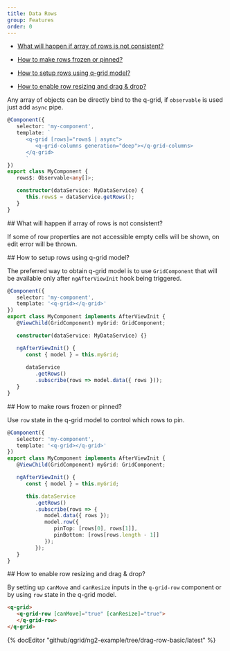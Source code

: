 ```yaml
---
title: Data Rows
group: Features
order: 0
---
```


- [What will happen if array of rows is not consistent?](#what-will-happen-if-array-of-rows-is-not-consistent)

- [How to make rows frozen or pinned?](#how-to-make-rows-frozen-or-pinned)

- [How to setup rows using q-grid model?](#how-to-setup-rows-using-qgrid-model)

- [How to enable row resizing and drag & drop?](#how-to-enable-row-resizing-and-drag-&-drop)


Any array of objects can be directly bind to the q-grid, if `observable` is used just add `async` pipe.

```typescript
@Component({
   selector: 'my-component',
   template: `
      <q-grid [rows]="rows$ | async">
         <q-grid-columns generation="deep"></q-grid-columns>
      </q-grid>
      `
})
export class MyComponent {
   rows$: Observable<any[]>;

   constructor(dataService: MyDataService) {
      this.rows$ = dataService.getRows();
   }
}
```

<a name="what-will-happen-if-array-of-rows-is-not-consistent">
## What will happen if array of rows is not consistent? 
</a>

If some of row properties are not accessible empty cells will be shown, on edit error will be thrown.

<a name="how-to-setup-rows-using-qgrid-model">
## How to setup rows using q-grid model?
</a>

The preferred way to obtain q-grid model is to use `GridComponent` that will be available only after `ngAfterViewInit` hook being triggered.

```typescript
@Component({
   selector: 'my-component',
   template: '<q-grid></q-grid>'
})
export class MyComponent implements AfterViewInit {
   @ViewChild(GridComponent) myGrid: GridComponent;

   constructor(dataService: MyDataService) {}

   ngAfterViewInit() {
      const { model } = this.myGrid;
      
      dataService
         .getRows()
         .subscribe(rows => model.data({ rows }));
   }
}
```
<a name="how-to-make-rows-frozen-or-pinned">
## How to make rows frozen or pinned?
</a>

Use `row` state in the q-grid model to control which rows to pin.

```typescript
@Component({
   selector: 'my-component',
   template: '<q-grid></q-grid>'
})
export class MyComponent implements AfterViewInit {
   @ViewChild(GridComponent) myGrid: GridComponent;   

   ngAfterViewInit() {
      const { model } = this.myGrid;

      this.dataService
         .getRows()
         .subscribe(rows => {
            model.data({ rows });
            model.row({
               pinTop: [rows[0], rows[1]],
               pinBottom: [rows[rows.length - 1]]
            });
         });
   }
}
```
<a name="how-to-enable-row-resizing-and-drag-&-drop">
## How to enable row resizing and drag & drop?
</a>

By setting up `canMove` and `canResize` inputs in the `q-grid-row` component or by using `row` state in the q-grid model.

```html
<q-grid>
   <q-grid-row [canMove]="true" [canResize]="true">
   </q-grid-row>
</q-grid>
```

{% docEditor "github/qgrid/ng2-example/tree/drag-row-basic/latest" %}